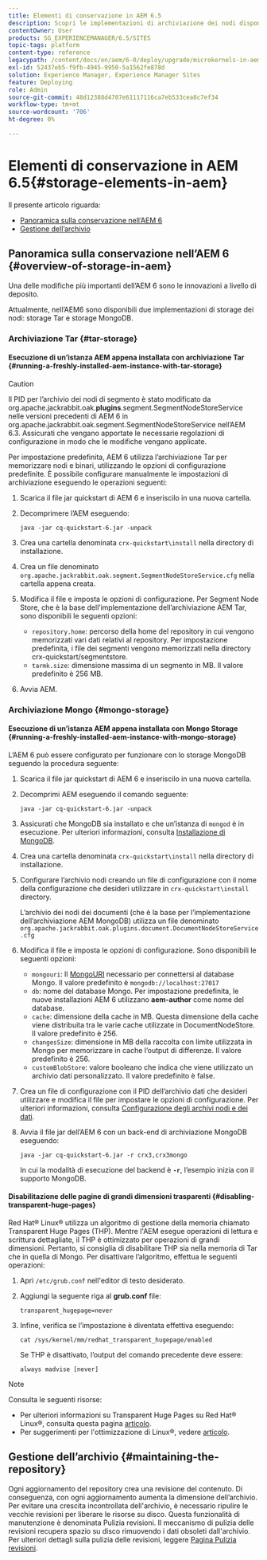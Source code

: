 ```yaml
---
title: Elementi di conservazione in AEM 6.5
description: Scopri le implementazioni di archiviazione dei nodi disponibili in AEM 6.5 e come gestire l’archivio.
contentOwner: User
products: SG_EXPERIENCEMANAGER/6.5/SITES
topic-tags: platform
content-type: reference
legacypath: /content/docs/en/aem/6-0/deploy/upgrade/microkernels-in-aem-6-0
exl-id: 52437eb5-f9fb-4945-9950-5a1562fe878d
solution: Experience Manager, Experience Manager Sites
feature: Deploying
role: Admin
source-git-commit: 48d12388d4707e61117116ca7eb533cea8c7ef34
workflow-type: tm+mt
source-wordcount: '706'
ht-degree: 0%

---
```


# Elementi di conservazione in AEM 6.5{#storage-elements-in-aem}

Il presente articolo riguarda:

* [Panoramica sulla conservazione nell’AEM 6](/help/sites-deploying/storage-elements-in-aem-6.md#overview-of-storage-in-aem)
* [Gestione dell’archivio](/help/sites-deploying/storage-elements-in-aem-6.md#maintaining-the-repository)

## Panoramica sulla conservazione nell’AEM 6 {#overview-of-storage-in-aem}

Una delle modifiche più importanti dell’AEM 6 sono le innovazioni a livello di deposito.

Attualmente, nell’AEM6 sono disponibili due implementazioni di storage dei nodi: storage Tar e storage MongoDB.

### Archiviazione Tar {#tar-storage}

#### Esecuzione di un’istanza AEM appena installata con archiviazione Tar {#running-a-freshly-installed-aem-instance-with-tar-storage}

>[!CAUTION]
>
>Il PID per l’archivio dei nodi di segmento è stato modificato da org.apache.jackrabbit.oak.**plugins**.segment.SegmentNodeStoreService nelle versioni precedenti di AEM 6 in org.apache.jackrabbit.oak.segment.SegmentNodeStoreService nell’AEM 6.3. Assicurati che vengano apportate le necessarie regolazioni di configurazione in modo che le modifiche vengano applicate.

Per impostazione predefinita, AEM 6 utilizza l’archiviazione Tar per memorizzare nodi e binari, utilizzando le opzioni di configurazione predefinite. È possibile configurare manualmente le impostazioni di archiviazione eseguendo le operazioni seguenti:

1. Scarica il file jar quickstart di AEM 6 e inseriscilo in una nuova cartella.
1. Decomprimere l’AEM eseguendo:

   `java -jar cq-quickstart-6.jar -unpack`

1. Crea una cartella denominata `crx-quickstart\install` nella directory di installazione.

1. Crea un file denominato `org.apache.jackrabbit.oak.segment.SegmentNodeStoreService.cfg` nella cartella appena creata.

1. Modifica il file e imposta le opzioni di configurazione. Per Segment Node Store, che è la base dell’implementazione dell’archiviazione AEM Tar, sono disponibili le seguenti opzioni:

   * `repository.home`: percorso della home del repository in cui vengono memorizzati vari dati relativi al repository. Per impostazione predefinita, i file dei segmenti vengono memorizzati nella directory crx-quickstart/segmentstore.
   * `tarmk.size`: dimensione massima di un segmento in MB. Il valore predefinito è 256 MB.

1. Avvia AEM.

### Archiviazione Mongo {#mongo-storage}

#### Esecuzione di un’istanza AEM appena installata con Mongo Storage {#running-a-freshly-installed-aem-instance-with-mongo-storage}

L’AEM 6 può essere configurato per funzionare con lo storage MongoDB seguendo la procedura seguente:

1. Scarica il file jar quickstart di AEM 6 e inseriscilo in una nuova cartella.
1. Decomprimi AEM eseguendo il comando seguente:

   `java -jar cq-quickstart-6.jar -unpack`

1. Assicurati che MongoDB sia installato e che un’istanza di `mongod` è in esecuzione. Per ulteriori informazioni, consulta [Installazione di MongoDB](https://docs.mongodb.org/manual/installation/).
1. Crea una cartella denominata `crx-quickstart\install` nella directory di installazione.
1. Configurare l’archivio nodi creando un file di configurazione con il nome della configurazione che desideri utilizzare in `crx-quickstart\install` directory.

   L’archivio dei nodi dei documenti (che è la base per l’implementazione dell’archiviazione AEM MongoDB) utilizza un file denominato `org.apache.jackrabbit.oak.plugins.document.DocumentNodeStoreService.cfg`

1. Modifica il file e imposta le opzioni di configurazione. Sono disponibili le seguenti opzioni:

   * `mongouri`: Il [MongoURI](https://docs.mongodb.org/manual/reference/connection-string/) necessario per connettersi al database Mongo. Il valore predefinito è `mongodb://localhost:27017`
   * `db`: nome del database Mongo. Per impostazione predefinita, le nuove installazioni AEM 6 utilizzano **aem-author** come nome del database.
   * `cache`: dimensione della cache in MB. Questa dimensione della cache viene distribuita tra le varie cache utilizzate in DocumentNodeStore. Il valore predefinito è 256.
   * `changesSize`: dimensione in MB della raccolta con limite utilizzata in Mongo per memorizzare in cache l’output di differenze. Il valore predefinito è 256.
   * `customBlobStore`: valore booleano che indica che viene utilizzato un archivio dati personalizzato. Il valore predefinito è false.

1. Crea un file di configurazione con il PID dell’archivio dati che desideri utilizzare e modifica il file per impostare le opzioni di configurazione. Per ulteriori informazioni, consulta [Configurazione degli archivi nodi e dei dati](/help/sites-deploying/data-store-config.md).

1. Avvia il file jar dell’AEM 6 con un back-end di archiviazione MongoDB eseguendo:

   ```shell
   java -jar cq-quickstart-6.jar -r crx3,crx3mongo
   ```

   In cui la modalità di esecuzione del backend è **`-r`**, l’esempio inizia con il supporto MongoDB.

#### Disabilitazione delle pagine di grandi dimensioni trasparenti {#disabling-transparent-huge-pages}

Red Hat® Linux® utilizza un algoritmo di gestione della memoria chiamato Transparent Huge Pages (THP). Mentre l&#39;AEM esegue operazioni di lettura e scrittura dettagliate, il THP è ottimizzato per operazioni di grandi dimensioni. Pertanto, si consiglia di disabilitare THP sia nella memoria di Tar che in quella di Mongo. Per disattivare l’algoritmo, effettua le seguenti operazioni:

1. Apri `/etc/grub.conf` nell&#39;editor di testo desiderato.
1. Aggiungi la seguente riga al **grub.conf** file:

   ```
   transparent_hugepage=never
   ```

1. Infine, verifica se l’impostazione è diventata effettiva eseguendo:

   ```
   cat /sys/kernel/mm/redhat_transparent_hugepage/enabled
   ```

   Se THP è disattivato, l’output del comando precedente deve essere:

   ```
   always madvise [never]
   ```

>[!NOTE]
>
>Consulta le seguenti risorse:
>
>* Per ulteriori informazioni su Transparent Huge Pages su Red Hat® Linux®, consulta questa pagina [articolo](https://access.redhat.com/solutions/46111).
>* Per suggerimenti per l&#39;ottimizzazione di Linux®, vedere [articolo](https://experienceleague.adobe.com/docs/experience-manager-65/deploying/configuring/configuring-performance.html?lang=it).
>

## Gestione dell’archivio {#maintaining-the-repository}

Ogni aggiornamento del repository crea una revisione del contenuto. Di conseguenza, con ogni aggiornamento aumenta la dimensione dell’archivio. Per evitare una crescita incontrollata dell&#39;archivio, è necessario ripulire le vecchie revisioni per liberare le risorse su disco. Questa funzionalità di manutenzione è denominata Pulizia revisioni. Il meccanismo di pulizia delle revisioni recupera spazio su disco rimuovendo i dati obsoleti dall&#39;archivio. Per ulteriori dettagli sulla pulizia delle revisioni, leggere [Pagina Pulizia revisioni](/help/sites-deploying/revision-cleanup.md).
